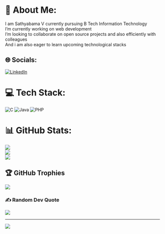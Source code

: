 # 💫 About Me:
I am Sathyabama V currently pursuing B Tech Information Technology<br>I’m currently working on web development<br>I’m looking to collaborate on open source projects and also efficiently with colleagues<br>And i am also eager to learn upcoming technological stacks


## 🌐 Socials:
[![LinkedIn](https://img.shields.io/badge/LinkedIn-%230077B5.svg?logo=linkedin&logoColor=white)](https://linkedin.com/in/https://www.linkedin.com/in/sathyabama-v-722877233) 

# 💻 Tech Stack:
![C](https://img.shields.io/badge/c-%2300599C.svg?style=for-the-badge&logo=c&logoColor=white) ![Java](https://img.shields.io/badge/java-%23ED8B00.svg?style=for-the-badge&logo=openjdk&logoColor=white) ![PHP](https://img.shields.io/badge/php-%23777BB4.svg?style=for-the-badge&logo=php&logoColor=white)
# 📊 GitHub Stats:
![](https://github-readme-stats.vercel.app/api?username=SathyabamaV29062002&theme=vue&hide_border=false&include_all_commits=true&count_private=true)<br/>
![](https://github-readme-streak-stats.herokuapp.com/?user=SathyabamaV29062002&theme=vue&hide_border=false)<br/>
![](https://github-readme-stats.vercel.app/api/top-langs/?username=SathyabamaV29062002&theme=vue&hide_border=false&include_all_commits=true&count_private=true&layout=compact)

## 🏆 GitHub Trophies
![](https://github-profile-trophy.vercel.app/?username=SathyabamaV29062002&theme=radical&no-frame=false&no-bg=true&margin-w=4)

### ✍️ Random Dev Quote
![](https://quotes-github-readme.vercel.app/api?type=horizontal&theme=radical)

---
[![](https://visitcount.itsvg.in/api?id=SathyabamaV29062002&icon=0&color=0)](https://visitcount.itsvg.in)

<!-- Proudly created with GPRM ( https://gprm.itsvg.in ) -->
